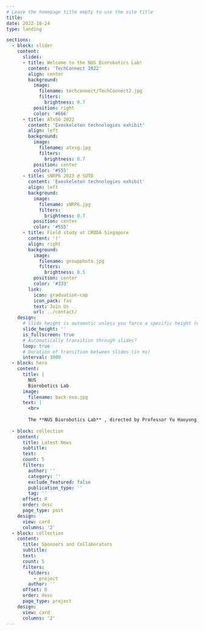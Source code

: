 ```yaml
---
# Leave the homepage title empty to use the site title
title:
date: 2022-10-24
type: landing

sections:
  - block: slider
    content:
      slides:
      - title: Welcome to the NUS Biorobotics Lab!
        content: 'TechConnect 2022'
        align: center
        background:
          image:
            filename: techconnect/TechConnect2.jpg
            filters:
              brightness: 0.7
          position: right
          color: '#666'
      - title: ATxSG 2022
        content: 'Exoskeleton technologies exhibit'
        align: left
        background:
          image:
            filename: atxsg.jpg
            filters:
              brightness: 0.7
          position: center
          color: '#555'
      - title: sNRP6 2023 @ SUTD
        content: 'Exoskeleton technologies exhibit'
        align: left
        background:
          image:
            filename: sNRP6.jpg
            filters:
              brightness: 0.7
          position: center
          color: '#555'
      - title: Field study at CRODA Singapore
        content: '!'
        align: right
        background:
          image:
            filename: groupphoto.jpg
            filters:
              brightness: 0.5
          position: center
          color: '#333'
        link:
          icon: graduation-cap
          icon_pack: fas
          text: Join Us
          url: ../contact/
    design:
      # Slide height is automatic unless you force a specific height (e.g. '400px')
      slide_height: ''
      is_fullscreen: true
      # Automatically transition through slides?
      loop: true
      # Duration of transition between slides (in ms)
      interval: 3000
  - block: hero
    content:
      title: |
        NUS
        Biorobotics Lab
      image:
        filename: back-exo.jpg
      text: |
        <br>
        
        The **NUS Biorobotics Lab** , directed by Professor Yu Haoyong, is developing novel robotic systems, devices, and enabling technologies to address the healthcare and manpower challenges in societies with increasing aging population. Our multidisciplinary team of biomechanics, neuroscience, and robotics adopt a biorobotics approach with insights and inspiration for nature to develop novel technologies in actuation, sensing, and control for the next generation Rehabilitation Robotics, Surgical Robotics, Assistive and Service Robotics, and Bio-inspired Robotics.
  
  - block: collection
    content:
      title: Latest News
      subtitle:
      text:
      count: 5
      filters:
        author: ''
        category: ''
        exclude_featured: false
        publication_type: ''
        tag: ''
      offset: 0
      order: desc
      page_type: post
    design:
      view: card
      columns: '2'
  - block: collection
    content:
      title: Sponsors and Collaborators
      subtitle:
      text:
      count: 5
      filters:
        folders:
          - project
        author: ''
      offset: 0
      order: desc
      page_type: project
    design:
      view: card
      columns: '2'
---
```

